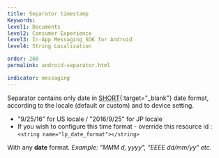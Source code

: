 ```yaml
---
title: Separator timestamp
Keywords:
level1: Documents
level2: Consumer Experience
level3: In-App Messaging SDK for Android
level4: String Localization

order: 260
permalink: android-separator.html

indicator: messaging
---
```


Separator contains only date in [SHORT](https://developer.android.com/reference/java/text/DateFormat.html#SHORT){:target="_blank"} date format, according to the locale (default or custom) and to device setting.

- "9/25/16" for US locale / "2016/9/25" for JP locale
- If you wish to configure this time format - override this resource id :
```<string name="lp_date_format"></string>```

With any **date** format.
*Example: "MMM d, yyyy", "EEEE dd/mm/yy" etc.*
